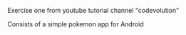 Exercise one from youtube tutorial channel "codevolution"

Consists of a simple pokemon app for Android
